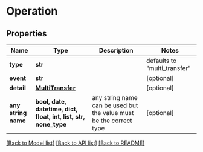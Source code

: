 # Operation


## Properties
Name | Type | Description | Notes
------------ | ------------- | ------------- | -------------
**type** | **str** |  | defaults to "multi_transfer"
**event** | **str** |  | [optional] 
**detail** | [**MultiTransfer**](MultiTransfer.md) |  | [optional] 
**any string name** | **bool, date, datetime, dict, float, int, list, str, none_type** | any string name can be used but the value must be the correct type | [optional]

[[Back to Model list]](../README.md#documentation-for-models) [[Back to API list]](../README.md#documentation-for-api-endpoints) [[Back to README]](../README.md)


